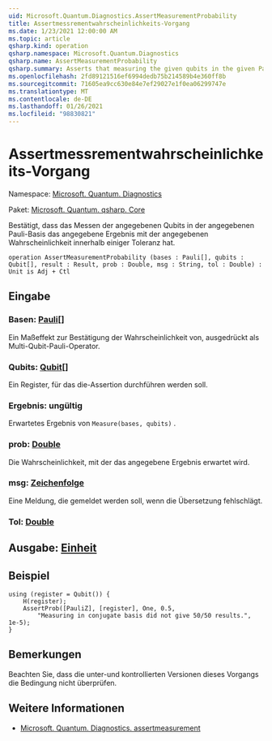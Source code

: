 ```yaml
---
uid: Microsoft.Quantum.Diagnostics.AssertMeasurementProbability
title: Assertmessrementwahrscheinlichkeits-Vorgang
ms.date: 1/23/2021 12:00:00 AM
ms.topic: article
qsharp.kind: operation
qsharp.namespace: Microsoft.Quantum.Diagnostics
qsharp.name: AssertMeasurementProbability
qsharp.summary: Asserts that measuring the given qubits in the given Pauli basis will have the given result with the given probability, within some tolerance.
ms.openlocfilehash: 2fd89121516ef6994dedb75b214589b4e360ff8b
ms.sourcegitcommit: 71605ea9cc630e84e7ef29027e1f0ea06299747e
ms.translationtype: MT
ms.contentlocale: de-DE
ms.lasthandoff: 01/26/2021
ms.locfileid: "98830821"
---
```

# <a name="assertmeasurementprobability-operation"></a>Assertmessrementwahrscheinlichkeits-Vorgang

Namespace: [Microsoft. Quantum. Diagnostics](xref:Microsoft.Quantum.Diagnostics)

Paket: [Microsoft. Quantum. qsharp. Core](https://nuget.org/packages/Microsoft.Quantum.QSharp.Core)


Bestätigt, dass das Messen der angegebenen Qubits in der angegebenen Pauli-Basis das angegebene Ergebnis mit der angegebenen Wahrscheinlichkeit innerhalb einiger Toleranz hat.

```qsharp
operation AssertMeasurementProbability (bases : Pauli[], qubits : Qubit[], result : Result, prob : Double, msg : String, tol : Double) : Unit is Adj + Ctl
```


## <a name="input"></a>Eingabe

### <a name="bases--pauli"></a>Basen: [Pauli](xref:microsoft.quantum.lang-ref.pauli)[]

Ein Maßeffekt zur Bestätigung der Wahrscheinlichkeit von, ausgedrückt als Multi-Qubit-Pauli-Operator.


### <a name="qubits--qubit"></a>Qubits: [Qubit](xref:microsoft.quantum.lang-ref.qubit)[]

Ein Register, für das die-Assertion durchführen werden soll.


### <a name="result--__invalidresult__"></a>Ergebnis: __ungültig <Result>__

Erwartetes Ergebnis von `Measure(bases, qubits)` .


### <a name="prob--double"></a>prob: [Double](xref:microsoft.quantum.lang-ref.double)

Die Wahrscheinlichkeit, mit der das angegebene Ergebnis erwartet wird.


### <a name="msg--string"></a>msg: [Zeichenfolge](xref:microsoft.quantum.lang-ref.string)

Eine Meldung, die gemeldet werden soll, wenn die Übersetzung fehlschlägt.


### <a name="tol--double"></a>Tol: [Double](xref:microsoft.quantum.lang-ref.double)





## <a name="output--unit"></a>Ausgabe: [Einheit](xref:microsoft.quantum.lang-ref.unit)



## <a name="example"></a>Beispiel

```qsharp
using (register = Qubit()) {
    H(register);
    AssertProb([PauliZ], [register], One, 0.5,
        "Measuring in conjugate basis did not give 50/50 results.", 1e-5);
}
```

## <a name="remarks"></a>Bemerkungen

Beachten Sie, dass die unter-und kontrollierten Versionen dieses Vorgangs die Bedingung nicht überprüfen.

## <a name="see-also"></a>Weitere Informationen

- [Microsoft. Quantum. Diagnostics. assertmeasurement](xref:Microsoft.Quantum.Diagnostics.AssertMeasurement)